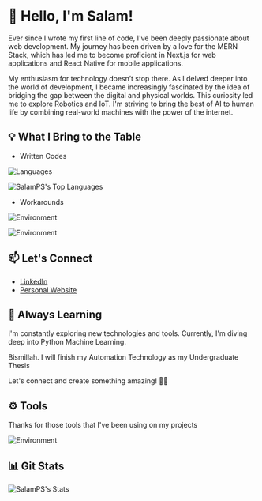 # 👋 Hello, I'm Salam!

Ever since I wrote my first line of code, I've been deeply passionate about web development. My journey has been driven by a love for the MERN Stack, which has led me to become proficient in Next.js for web applications and React Native for mobile applications.

My enthusiasm for technology doesn’t stop there. As I delved deeper into the world of development, I became increasingly fascinated by the idea of bridging the gap between the digital and physical worlds. This curiosity led me to explore Robotics and IoT. I'm striving to bring the best of AI to human life by combining real-world machines with the power of the internet.

## 💡 What I Bring to the Table

- Written Codes

![Languages](https://skillicons.dev/icons?i=html,css,javascript,typescript,cpp,dart,python,java,lua&perline=50)

![SalamPS's Top Languages](https://github-readme-stats.vercel.app/api/top-langs/?username=SalamPS&theme=vue-dark&show_icons=true&hide_border=true&layout=compact)

- Workarounds

![Environment](https://skillicons.dev/icons?i=react,nextjs,vuejs,vite,flutter,flask,ros)

![Environment](https://skillicons.dev/icons?i=discordjs,firebase,mysql,mongodb,raspberrypi,cmake,arduino)

## 📫 Let's Connect

- [LinkedIn](https://www.linkedin.com/in/salam-pararta/)
- [Personal Website](https://salamp.id)

## 🌱 Always Learning

I'm constantly exploring new technologies and tools. Currently, I'm diving deep into Python Machine Learning.

Bismillah. I will finish my Automation Technology as my Undergraduate Thesis

Let's connect and create something amazing! 🚀✨

## ⚙️ Tools

Thanks for those tools that I've been using on my projects

![Environment](https://skillicons.dev/icons?i=vscode,figma,blender,sketchup,robloxstudio,postman)

## 📊 Git Stats

![SalamPS's Stats](https://github-readme-stats.vercel.app/api?username=SalamPS&theme=react&show_icons=true&hide_border=true&count_private=true&rank_icon=github)
